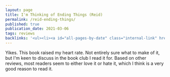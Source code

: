```yaml
---
layout: page
title: I'm Thinking of Ending Things (Reid)
permalink: /reid-ending-things/
published: true
publication_date: 2021-03-06
tags: reviews
backlinks: '<ul><li><a id="all-pages-by-date" class="internal-link" href="/all-pages-by-date/">All pages by date</a></li><li><a id="books-published-in-2016" class="internal-link" href="/books-published-in-2016/">Books I&#39;ve read that were published in 2016</a></li><li><a id="books-read-in-2021" class="internal-link" href="/books-read-in-2021/">Books I read in 2021</a></li><li><a id="books-tagged-fiction" class="internal-link" href="/books-tagged-fiction/">Books tagged &#39;fiction&#39;</a></li><li><a id="books-tagged-thriller" class="internal-link" href="/books-tagged-thriller/">Books tagged &#39;thriller&#39;</a></li><li><a id="reviews" class="internal-link" href="/reviews/">Reviews</a></li></ul>'
---
```


Yikes. This book raised my heart rate. Not entirely sure what to make of it, but I'm keen to discuss in the book club I read it for. Based on other reviews, most readers seem to either love it or hate it, which I think is a very good reason to read it.